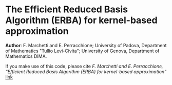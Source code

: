 # The Efficient Reduced Basis Algorithm (ERBA) for kernel-based approximation

**Author**: F. Marchetti and E. Perracchione; University of Padova, Department of Mathematics "Tullio Levi-Civita"; University of Genova, Department of Mathematics DIMA.

If you make use of this code, please cite *F. Marchetti and E. Perracchione, “Efficient Reduced Basis Algorithm (ERBA) for kernel-based approximation”* [link](https://www.researchgate.net/publication/353039118_Efficient_Reduced_Basis_Algorithm_ERBA_for_kernel-based_approximation)
